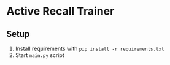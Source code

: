 # Active Recall Trainer

## Setup
1. Install requirements with
	```pip install -r requirements.txt```
2. Start `main.py` script


